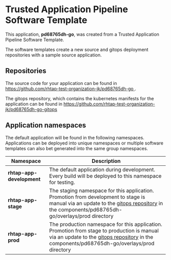 # Trusted Application Pipeline Software Template

This application, **pd68765dh-go**, was created from a Trusted Application Pipeline Software Template.

The software templates create a new source and gitops deployment repositories with a sample source application. 

## Repositories

The source code for your application can be found in [https://github.com/rhtap-test-organization-jk/pd68765dh-go ](https://github.com/rhtap-test-organization-jk/pd68765dh-go ).
 
The gitops repository, which contains the kubernetes manifests for the application can be found in 
[https://github.com/rhtap-test-organization-jk/pd68765dh-go-gitops ](https://github.com/rhtap-test-organization-jk/pd68765dh-go-gitops ) 

## Application namespaces 

The default application will be found in the following namespaces. Applications can be deployed into unique namespaces or multiple software templates can also bet generated into the same group namespaces.  

|  Namespace   |  Description   |  
| -------- | -------- |   
| **rhtap-app-development** | The default application during development. Every build will be deployed to this namespace for testing. | 
| **rhtap-app-stage** | The staging namespace for this application. Promotion from development to stage is manual via an update to the [gitops repository](https://github.com/rhtap-test-organization-jk/pd68765dh-go-gitops ) in the components/pd68765dh-go/overlays/prod directory |  
| **rhtap-app-prod** | The production namespace for this application. Promotion from stage to production is manual via an update to the [gitops repository](https://github.com/rhtap-test-organization-jk/pd68765dh-go-gitops ) in the components/pd68765dh-go/overlays/prod directory | 